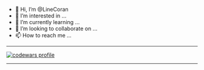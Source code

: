 - 👋 Hi, I’m @LineCoran
- 👀 I’m interested in ...
- 🌱 I’m currently learning ...
- 💞️ I’m looking to collaborate on ...
- 📫 How to reach me ...


<!---
LineCoran/LineCoran is a ✨ special ✨ repository because its `README.md` (this file) appears on your GitHub profile.
You can click the Preview link to take a look at your changes.
--->

---
<a href="https://www.codewars.com/users/LineCoran">
  <img src="https://www.codewars.com/users/LineCoran/badges/large" alt="codewars profile">
</a>

---
